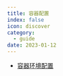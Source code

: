 ```yaml
---
title: 容器配置
index: false
icon: discover
category:
  - guide
date: 2023-01-12
---
```


- [容器环境配置](docker-env.md)
